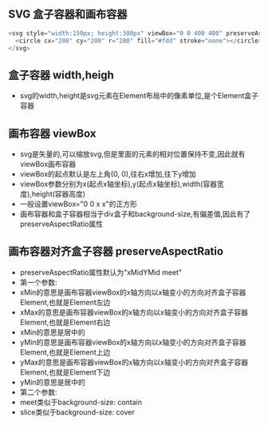 ## SVG 盒子容器和画布容器

```javascript
<svg style="width:150px; height:300px" viewBox="0 0 400 400" preserveAspectRatio="xMidYMid meet">
  <circle cx="200" cy="200" r="200" fill="#fdd" stroke="none"></circle>
</svg>
```

盒子容器 width,heigh
----------
- svg的width,height是svg元素在Element布局中的像素单位,是个Element盒子容器

画布容器 viewBox
----------
- svg是矢量的,可以缩放svg,但是里面的元素的相对位置保持不变,因此就有viewBox画布容器
- viewBox的起点默认是左上角(0, 0),往右x增加,往下y增加
- viewBox参数分别为x(起点x轴坐标),y(起点x轴坐标),width(容器宽度),height(容器高度)
- 一般设置viewBox="0 0 x x"的正方形
- 画布容器和盒子容器相当于div盒子和background-size,有偏差值,因此有了preserveAspectRatio属性

画布容器对齐盒子容器 preserveAspectRatio
----------
- preserveAspectRatio属性默认为"xMidYMid meet"
- 第一个参数:
- xMin的意思是画布容器viewBox的x轴方向以x轴变小的方向对齐盒子容器Element,也就是Element左边
- xMax的意思是画布容器viewBox的x轴方向以x轴变小的方向对齐盒子容器Element,也就是Element右边
- xMin的意思是居中的
- yMin的意思是画布容器viewBox的x轴方向以x轴变小的方向对齐盒子容器Element,也就是Element上边
- yMax的意思是画布容器viewBox的x轴方向以x轴变小的方向对齐盒子容器Element,也就是Element下边
- yMin的意思是居中的
- 第二个参数:
- meet类似于background-size: contain
- slice类似于background-size: cover

